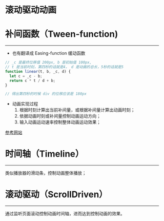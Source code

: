 # 滚动驱动动画

# 补间函数（Tween-function)

---

- 也有翻译成 Easing-function 缓动函数
    
    

```jsx
// _c 是最终位移值 200px, b 是初始值 100px, 
// t 是当前时刻，第四秒的话就是4， d 是动画的总长，5秒的话就是5
function linear(t, b, _c, d) {
  let c = _c - b;
  return c * t / d + b;
}

// 得出第四秒的时候 div 的位移应该是 180px
```

- 动画实现过程
    1. 根据时刻计算出当前补间量，或根据补间量计算出动画时刻；
    2. 依据动画时刻或补间量控制动画运动方向；
    3. 输入动画运动速率控制整体动画运动效果；

[参考网站](https://easings.net)

# 时间轴（Timeline）

---

类似播放器的滑动条，控制动画整体播放；

# 滚动驱动（ScrollDriven）

---

通过监听页面滚动控制动画时间轴，进而达到控制动画的效果。